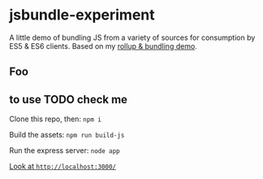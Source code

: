 # jsbundle-experiment

A little demo of bundling JS from a variety of sources for consumption by ES5 &amp; ES6 clients. Based on my [rollup & bundling demo](https://github.com/jpw/testing-rollup).

## Foo


## to use TODO check me

Clone this repo, then: `npm i`

Build the assets: `npm run build-js`

Run the express server: `node app`

[Look at `http://localhost:3000/`](http://localhost:3000/)